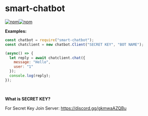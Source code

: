 # smart-chatbot
<a href="https://npmjs.com/package/smart-chatbot" rel="nofollow"><img src="https://img.shields.io/npm/dt/smart-chatbot.svg?style=for-the-badge" alt="npm"></a><a href="https://npmjs.com/package/smart-chatbot" rel="nofollow"><img src="https://img.shields.io/npm/v/smart-chatbot.svg?style=for-the-badge" alt="npm"></a>

**Examples:**
```js
const chatbot = require("smart-chatbot");
const chatclient = new chatbot.Client("SECRET KEY", "BOT NAME");

(async() => {
  let reply = await chatclient.chat({
    message: "Hello",
    user: "1"
  });
  console.log(reply);
});
```
<br>

**What is SECRET KEY?**

For Secret Key Join Server: https://discord.gg/gkmwaAZQBu
